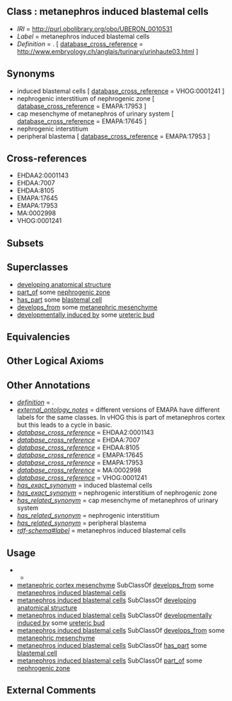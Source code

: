 
## Class : metanephros induced blastemal cells

 * *IRI* = http://purl.obolibrary.org/obo/UBERON_0010531
 * *Label* = metanephros induced blastemal cells
 * *Definition* = . [ [database_cross_reference](../../ef/oboInOwl#hasDbXref.md) = http://www.embryology.ch/anglais/turinary/urinhaute03.html ]

## Synonyms

 * induced blastemal cells [ [database_cross_reference](../../ef/oboInOwl#hasDbXref.md) = VHOG:0001241 ]
 * nephrogenic interstitium of nephrogenic zone [ [database_cross_reference](../../ef/oboInOwl#hasDbXref.md) = EMAPA:17953 ]
 * cap mesenchyme of metanephros of urinary system [ [database_cross_reference](../../ef/oboInOwl#hasDbXref.md) = EMAPA:17645 ]
 * nephrogenic interstitium
 * peripheral blastema [ [database_cross_reference](../../ef/oboInOwl#hasDbXref.md) = EMAPA:17953 ]

## Cross-references

 * EHDAA2:0001143
 * EHDAA:7007
 * EHDAA:8105
 * EMAPA:17645
 * EMAPA:17953
 * MA:0002998
 * VHOG:0001241

## Subsets


## Superclasses

 * [developing anatomical structure](../../UBERON/23/UBERON_0005423.md)
 * [part_of](../../BFO/50/BFO_0000050.md) some [nephrogenic zone](../../UBERON/71/UBERON_0009871.md)
 * [has_part](../../BFO/51/BFO_0000051.md) some [blastemal cell](../../CL/54/CL_0000354.md)
 * [develops_from](../../RO/02/RO_0002202.md) some [metanephric mesenchyme](../../UBERON/20/UBERON_0003220.md)
 * [developmentally induced by](../../RO/56/RO_0002256.md) some [ureteric bud](../../UBERON/84/UBERON_0000084.md)

## Equivalencies


## Other Logical Axioms


## Other Annotations

 * *[definition](../../IAO/15/IAO_0000115.md)* = .
 * *[external_ontology_notes](../../UBPROP/12/UBPROP_0000012.md)* = different versions of EMAPA have different labels for the same classes. In vHOG this is part of metanephros cortex but this leads to a cycle in basic.
 * *[database_cross_reference](../../ef/oboInOwl#hasDbXref.md)* = EHDAA2:0001143
 * *[database_cross_reference](../../ef/oboInOwl#hasDbXref.md)* = EHDAA:7007
 * *[database_cross_reference](../../ef/oboInOwl#hasDbXref.md)* = EHDAA:8105
 * *[database_cross_reference](../../ef/oboInOwl#hasDbXref.md)* = EMAPA:17645
 * *[database_cross_reference](../../ef/oboInOwl#hasDbXref.md)* = EMAPA:17953
 * *[database_cross_reference](../../ef/oboInOwl#hasDbXref.md)* = MA:0002998
 * *[database_cross_reference](../../ef/oboInOwl#hasDbXref.md)* = VHOG:0001241
 * *[has_exact_synonym](../../ym/oboInOwl#hasExactSynonym.md)* = induced blastemal cells
 * *[has_exact_synonym](../../ym/oboInOwl#hasExactSynonym.md)* = nephrogenic interstitium of nephrogenic zone
 * *[has_related_synonym](../../ym/oboInOwl#hasRelatedSynonym.md)* = cap mesenchyme of metanephros of urinary system
 * *[has_related_synonym](../../ym/oboInOwl#hasRelatedSynonym.md)* = nephrogenic interstitium
 * *[has_related_synonym](../../ym/oboInOwl#hasRelatedSynonym.md)* = peripheral blastema
 * *[rdf-schema#label](../../el/rdf-schema#label.md)* = metanephros induced blastemal cells

## Usage

 * -
 * [metanephric cortex mesenchyme](../../UBERON/13/UBERON_0005113.md) SubClassOf [develops_from](../../RO/02/RO_0002202.md) some [metanephros induced blastemal cells](../../UBERON/31/UBERON_0010531.md)
 * [metanephros induced blastemal cells](../../UBERON/31/UBERON_0010531.md) SubClassOf [developing anatomical structure](../../UBERON/23/UBERON_0005423.md)
 * [metanephros induced blastemal cells](../../UBERON/31/UBERON_0010531.md) SubClassOf [developmentally induced by](../../RO/56/RO_0002256.md) some [ureteric bud](../../UBERON/84/UBERON_0000084.md)
 * [metanephros induced blastemal cells](../../UBERON/31/UBERON_0010531.md) SubClassOf [develops_from](../../RO/02/RO_0002202.md) some [metanephric mesenchyme](../../UBERON/20/UBERON_0003220.md)
 * [metanephros induced blastemal cells](../../UBERON/31/UBERON_0010531.md) SubClassOf [has_part](../../BFO/51/BFO_0000051.md) some [blastemal cell](../../CL/54/CL_0000354.md)
 * [metanephros induced blastemal cells](../../UBERON/31/UBERON_0010531.md) SubClassOf [part_of](../../BFO/50/BFO_0000050.md) some [nephrogenic zone](../../UBERON/71/UBERON_0009871.md)

## External Comments

